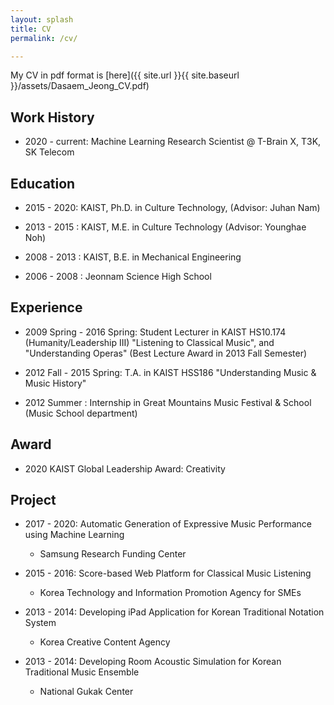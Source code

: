 ```yaml
---
layout: splash
title: CV
permalink: /cv/

---
```

My CV in pdf format is [here]({{ site.url }}{{ site.baseurl }}/assets/Dasaem_Jeong_CV.pdf)


## Work History 
- 2020 - current: Machine Learning Research Scientist @ T-Brain X, T3K, SK Telecom

## Education

- 2015 - 2020: KAIST, Ph.D. in Culture Technology, (Advisor: Juhan Nam)

- 2013 - 2015 : KAIST, M.E. in Culture Technology (Advisor: Younghae Noh)

- 2008 - 2013 : KAIST, B.E. in Mechanical Engineering

- 2006 - 2008 : Jeonnam Science High School


## Experience

- 2009 Spring - 2016 Spring: Student Lecturer in KAIST HS10.174 (Humanity/Leadership III) "Listening to Classical Music", and "Understanding Operas" (Best Lecture Award in 2013 Fall Semester)

- 2012 Fall - 2015 Spring: T.A. in KAIST HSS186 "Understanding Music & Music History"

- 2012 Summer : Internship in Great Mountains Music Festival & School (Music School department)

## Award

- 2020 KAIST Global Leadership Award: Creativity 


## Project

- 2017 - 2020: Automatic Generation of Expressive Music Performance using Machine Learning
	+ Samsung Research Funding Center

- 2015 - 2016: Score-based Web Platform for Classical Music Listening
	+ Korea Technology and Information Promotion Agency for SMEs

- 2013 - 2014: Developing iPad Application for Korean Traditional Notation System
	+ Korea Creative Content Agency 

- 2013 - 2014: Developing Room Acoustic Simulation for Korean Traditional Music Ensemble
	+ National Gukak Center
